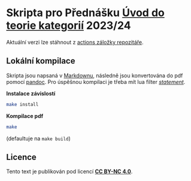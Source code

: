 # Skripta pro Přednášku [Úvod do teorie kategorií](https://wiki.matfyz.cz/NMAG336) 2023/24
Aktuální verzi lze stáhnout z [actions záložky repozitáře](https://github.com/ondrachwiedziuk/Kategorie/actions).

## Lokální kompilace
Skripta jsou napsaná v [Markdownu](https://www.markdownguide.org/), následně jsou konvertována do pdf pomocí [pandoc](https://pandoc.org/).
Pro úspěšnou kompilaci je třeba mít lua filter [*statement*](https://github.com/dialoa/statement).

**Instalace závislostí**  
```bash
make install
```

**Kompilace pdf**  
```bash
make
```
(defaultuje na `make build`)

## Licence
Tento text je publikován pod licencí [**CC BY-NC 4.0**](https://creativecommons.org/licenses/by-nc/4.0/).


